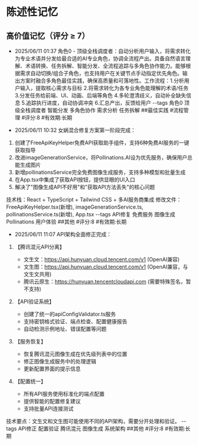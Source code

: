 # 陈述性记忆

## 高价值记忆（评分 ≥ 7）

- 2025/06/11 01:37 角色0 - 顶级全栈调度者：自动分析用户输入，将需求转化为专业术语并分发给最合适的AI专业角色，协调全流程产出。具备自然语言理解、术语转换、任务拆解、智能分发、全流程追踪与多角色协作能力。能够根据需求自动切换/组合子角色，也支持用户在关键节点手动指定优先角色。输出方案时融合多角色最佳实践，确保高质量和可落地性。工作流程：1.分析用户输入，提取核心需求与目标 2.将需求转化为各专业角色能理解的术语/任务 3.分发任务给前端、UI、动画、后端等角色 4.多轮澄清歧义，自动补全缺失信息 5.追踪执行进度，自动协调冲突 6.汇总产出，反馈给用户 --tags 角色0 顶级全栈调度者 智能分发 多角色协作 需求分析 任务拆解 ##最佳实践 #流程管理 #评分:8 #有效期:长期



- 2025/06/11 10:32 女娲混合修复方案第一阶段完成：
1. 创建了FreeApiKeyHelper免费API获取助手组件，支持6种免费AI服务的一键获取指导
2. 改进imageGenerationService，将Pollinations.AI设为优先服务，确保用户总能生成图片
3. 新增pollinationsService完全免费图像生成服务，支持多种模型和批量生成
4. 在App.tsx中集成了获取API按钮，提供显眼的UI入口
5. 解决了"图像生成API不好用"和"获取API方法丢失"的核心问题

技术栈：React + TypeScript + Tailwind CSS + 多AI服务商集成
修改文件：FreeApiKeyHelper.tsx(新增), imageGenerationService.ts, pollinationsService.ts(新增), App.tsx --tags API修复 免费服务 图像生成 Pollinations 用户体验 ##其他 #评分:8 #有效期:长期

- 2025/06/11 11:07 API架构全面修正完成：

1. 【腾讯混元API分离】
   - 文生文：https://api.hunyuan.cloud.tencent.com/v1 (OpenAI兼容)
   - 文生图：https://api.hunyuan.cloud.tencent.com/v1 (OpenAI兼容，与文生文共用)
   - 腾讯云原生：https://hunyuan.tencentcloudapi.com (需要特殊签名，暂不支持)

2. 【API验证系统】
   - 创建了统一的apiConfigValidator.ts服务
   - 支持密钥格式验证、端点检查、配置健康报告
   - 自动检测示例地址、错误配置等问题

3. 【服务恢复】
   - 恢复腾讯混元图像生成在优先级列表中的位置
   - 修正图像生成服务中的处理逻辑
   - 更新配置界面的提示信息

4. 【配置统一】
   - 所有API服务使用标准化的端点配置
   - 提供智能的配置修复建议
   - 支持批量API连接测试

技术要点：文生文和文生图可能使用不同的API架构，需要分开处理和验证。 --tags API修正 配置验证 腾讯混元 图像生成 系统架构 ##其他 #评分:8 #有效期:长期